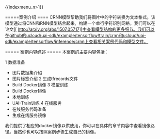 {{indexmenu_n>1}}


=====案例介绍 ====
CRNN模型帮助我们将图片中的字符转换为文本格式。该模型通过将CNN和RNN模型结合起来，构建一个单行字符识别网络。我们可以在论文[[ http://arxiv.org/abs/1507.05717]]中查看模型结构的更多细节。我们可以在github的ucloud/uai-sdk/example/tensorflow/train/crnn和ucloud/uai-sdk/example/tensorflow/inference/crnn上查看相关案例代码和模型文件。

===== 案例内容综述 =====
本案例的主要内容包括：

1 数据准备
  * 图片数据集介绍
  * 图片标签介绍
2  生成tfrecords文件
  * Build Docker镜像
3 模型训练
  * Build Docker镜像
  * 本地训练
  * UAI-Train训练
4 在线服务
  * 在线服务代码准备
  * 生成在线服务镜像
 
我们提供了相应的docker镜像以供使用，你可以在具体的章节内容中查看镜像路径。当然你也可以按照案例步骤生成自己的镜像。